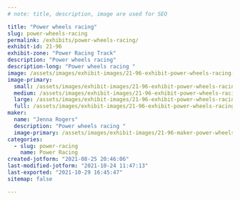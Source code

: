 ```yaml
---
# note: title, description, image are used for SEO

title: "Power wheels racing"
slug: power-wheels-racing
permalink: /exhibits/power-wheels-racing/
exhibit-id: 21-96
exhibit-zone: "Power Racing Track"
description: "Power wheels racing"
description-long: "Power wheels racing "
image: /assets/images/exhibit-images/21-96-exhibit-power-wheels-racing-43-20210728-154207-9902-large.jpg
image-primary: 
  small: /assets/images/exhibit-images/21-96-exhibit-power-wheels-racing-43-20210728-154207-9902-small.jpg
  medium: /assets/images/exhibit-images/21-96-exhibit-power-wheels-racing-43-20210728-154207-9902-medium.jpg
  large: /assets/images/exhibit-images/21-96-exhibit-power-wheels-racing-43-20210728-154207-9902-large.jpg
  full: /assets/images/exhibit-images/21-96-exhibit-power-wheels-racing-43-20210728-154207-9902-full.jpg
maker: 
  name: "Jenna Rogers"
  description: "Power wheels racing "
  image-primary: /assets/images/exhibit-images/21-96-maker-power-wheels-racing-20210728-154207-medium.jpg
categories: 
  - slug: power-racing
    name: Power Racing
created-jotform: "2021-08-25 20:46:06"
last-modified-jotform: "2021-10-24 11:47:13"
last-exported: "2021-10-29 16:45:47"
sitemap: false

---
```

